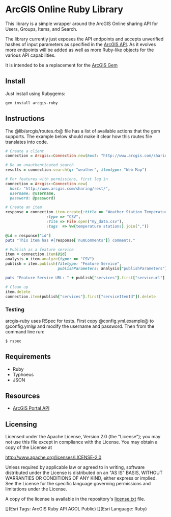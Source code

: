 # ArcGIS Online Ruby Library

This library is a simple wrapper around the ArcGIS Online sharing API for Users, Groups, Items, and Search. 

The library currently just exposes the API endpoints and accepts unverified hashes of input parameters as specified in the [ArcGIS API](http://www.arcgis.com/apidocs/rest/). As it evolves more endpoints will be added as well as more Ruby-like objects for the various API capabilities.

It is intended to be a replacement for the [ArcGIS Gem](https://github.com/ajturner/arcgis-ruby)

## Install

Just install using Rubygems:

`gem install arcgis-ruby`

## Instructions

The @lib/arcgis/routes.rb@ file has a list of available actions that the gem supports. The example below should make it clear how this routes file translates into code.

```ruby
# Create a client
connection = Arcgis::Connection.new(host: "http://www.arcgis.com/sharing/rest/")

# Do an unauthenticated search
results = connection.search(q: "weather", itemtype: "Web Map")

# For features with permissions, first log in
connection = Arcgis::Connection.new(
  host: "http://www.arcgis.com/sharing/rest/",
  username: @username,
  password: @password)

# Create an item
response = connection.item.create(:title => "Weather Station Temperatures",
                  :type => "CSV",
                  :file => File.open("my_data.csv"),
                  :tags  => %w{temperature stations}.join(","))

@id = response["id"]
puts "This item has #{response['numComments']} comments."

# Publish as a feature service
item = connection.item(@id)
analysis = item.analyze(type: => "CSV")
publish = item.publish(filetype: "Feature Service",
                       publishParameters: analysis["publishParameters"].to_json)

puts "Feature Service URL: " + publish["services"].first["serviceurl"]

# Clean up
item.delete
connection.item(publish["services"].first["serviceItemId"]).delete
```

### Testing

arcgis-ruby uses RSpec for tests. First copy @config.yml.example@ to @config.yml@ and modify the username and password. Then from the command line run:

    $ rspec


## Requirements

* Ruby
* Typhoeus
* JSON

## Resources

* [ArcGIS Portal API](http://www.arcgis.com/apidocs/rest/)

## Licensing
Licensed under the Apache License, Version 2.0 (the "License");
you may not use this file except in compliance with the License.
You may obtain a copy of the License at

   http://www.apache.org/licenses/LICENSE-2.0

Unless required by applicable law or agreed to in writing, software
distributed under the License is distributed on an "AS IS" BASIS,
WITHOUT WARRANTIES OR CONDITIONS OF ANY KIND, either express or implied.
See the License for the specific language governing permissions and
limitations under the License.

A copy of the license is available in the repository's [license.txt](./license.txt) file.

[](Esri Tags: ArcGIS Ruby API AGOL Public)
[](Esri Language: Ruby)
